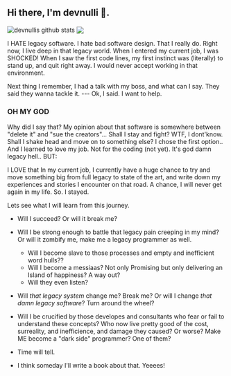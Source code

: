 ## Hi there, I'm devnulli 👋.

<img align="center" src="https://github-readme-stats.vercel.app/api?username=devnulli&show_icons=true&include_all_commits=true&theme=radical" alt="devnullis github stats" />
<img align="center" src="https://github-readme-stats.vercel.app/api/top-langs/?username=devnulli&layout=compact&theme=radical" />

I HATE legacy software. I hate bad software design. That I really do. 
Right now, I live deep in that legacy world. 
When I entered my current job, I was SHOCKED! When I saw the first code lines, my first instinct was (literally) to stand up, and quit right away. I would never accept working in that environment. 

Next thing I remember, I had a talk with my boss, and what can I say. They said they wanna tackle it. --- Ok, I said. I want to help. 

### OH MY GOD ###

Why did I say that? My opinion about that software is somewhere between "delete it" and "sue the creators"... Shall I stay and fight? WTF, I dont'know. 
Shall I shake head and move on to something else? 
I chose the first option.. And I learned to love my job.  Not for the coding (not yet). It's god damn legacy hell.. BUT:

I LOVE that In my current job, I currently have a huge chance to try and move something big from full legacy to state of the art, and write down my experiences and stories I encounter on that road. A chance, I will never get again in my life. So. I stayed. 

Lets see what I will learn from this journey.

  - Will I succeed? Or will it break me?
  
  - Will I be strong enough to battle that legacy pain creeping in my mind? Or will it zombify me, make me a legacy programmer as well.
    - Will I become slave to those processes and empty and inefficient word hulls??
    - Will I become a messiaas? Not only Promising but only delivering an Island of happiness? A way out?
    - Will they even listen?
  
  - Will _that legacy system_ change me? Break me? Or will I change _that damn legacy software_? Turn around the wheel?
  
  - Will I be crucified by those developes and consultants who fear or fail to understand these concepts? Who now live pretty good of the cost, surreality, and inefficience, and damage they caused? Or worse? Make ME become a "dark side" programmer? One of them?
  
- Time will tell.

- I think someday I'll write a book about that. Yeeees!

<!--
**devnulli/devnulli** is a ✨ _special_ ✨ repository because its `README.md` (this file) appears on your GitHub profile.


Here are some ideas to get you started:

- 🔭 I’m currently working on ...
- 🌱 I’m currently learning ...
- 👯 I’m looking to collaborate on ...
- 🤔 I’m looking for help with ...
- 💬 Ask me about ...
- 📫 How to reach me: ...
- 😄 Pronouns: ...
- ⚡ Fun fact: ...
-->
